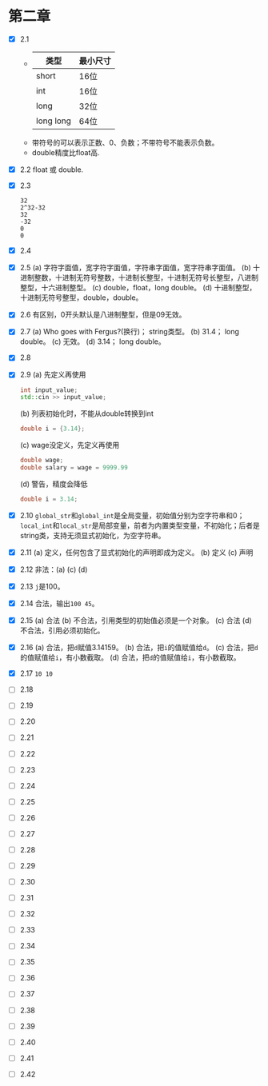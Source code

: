 # 第二章
- [x] 2.1

  -  
    | 类型 | 最小尺寸 | 
    | ------| ------ |
    | short | 16位 |
    | int | 16位 |
    | long | 32位 |
    | long long | 64位 |
  - 带符号的可以表示正数、0、负数；不带符号不能表示负数。  
  - double精度比float高.
- [x] 2.2
    float 或 double.
- [x] 2.3
    ```
    32
    2^32-32
    32
    -32
    0
    0
- [x] 2.4
- [x] 2.5
    (a) 字符字面值，宽字符字面值，字符串字面值，宽字符串字面值。
    (b) 十进制整数，十进制无符号整数，十进制长整型，十进制无符号长整型，八进制整型，十六进制整型。
    (c) double，float，long double。
    (d) 十进制整型，十进制无符号整型，double，double。
- [x] 2.6
    有区别，0开头默认是八进制整型，但是09无效。
- [x] 2.7
    (a) Who goes with Fergus?(换行)； string类型。
    (b) 31.4； long double。
    (c) 无效。
    (d) 3.14； long double。
- [x] 2.8
- [x] 2.9
    (a) 先定义再使用
    ```cpp
    int input_value;
    std::cin >> input_value;
    ```
    (b) 列表初始化时，不能从double转换到int
    ```cpp
    double i = {3.14};
    ```
    (c) wage没定义，先定义再使用
    ```cpp
    double wage;
    double salary = wage = 9999.99
    ```
    (d) 警告，精度会降低
    ```cpp
    double i = 3.14;
    ```
- [x] 2.10
    `global_str`和`global_int`是全局变量，初始值分别为空字符串和0；`local_int`和`local_str`是局部变量，前者为内置类型变量，不初始化；后者是string类，支持无须显式初始化，为空字符串。
- [x] 2.11
    (a) 定义，任何包含了显式初始化的声明即成为定义。
    (b) 定义
    (c) 声明
- [x] 2.12
    非法：(a) (c) (d) 
- [x] 2.13
    `j`是100。
- [x] 2.14
    合法，输出`100 45`。
- [x] 2.15
    (a) 合法
    (b) 不合法，引用类型的初始值必须是一个对象。
    (c) 合法
    (d) 不合法，引用必须初始化。
- [x] 2.16
    (a) 合法，把`d`赋值3.14159。
    (b) 合法，把`i`的值赋值给`d`。
    (c) 合法，把`d`的值赋值给`i`，有小数截取。
    (d) 合法，把`d`的值赋值给`i`，有小数截取。
- [x] 2.17
    `10 10`
- [ ] 2.18
- [ ] 2.19
- [ ] 2.20
- [ ] 2.21
- [ ] 2.22
- [ ] 2.23
- [ ] 2.24
- [ ] 2.25
- [ ] 2.26
- [ ] 2.27
- [ ] 2.28
- [ ] 2.29
- [ ] 2.30
- [ ] 2.31
- [ ] 2.32
- [ ] 2.33
- [ ] 2.34
- [ ] 2.35
- [ ] 2.36
- [ ] 2.37
- [ ] 2.38
- [ ] 2.39
- [ ] 2.40
- [ ] 2.41
- [ ] 2.42


   